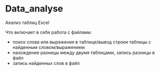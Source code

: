 # Data_analyse
Аеализ таблиц Excel 

Что включает в себя работа с файлами:
- поиск слова или выражения в таблице/вывод строки таблицы с найденным словом/выражением
- нахождение разницы между двумя таблицами, запись разницы в файл
- запись найденных слов в файл
